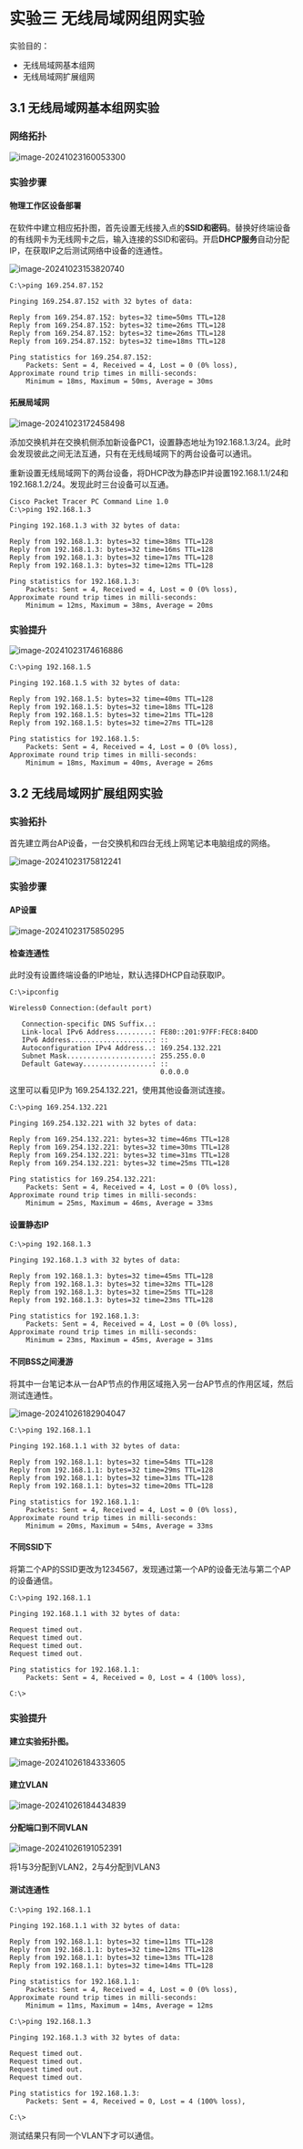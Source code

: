 # 实验三 无线局域网组网实验

实验目的：

- 无线局域网基本组网
- 无线局域网扩展组网

## 3.1 无线局域网基本组网实验

### 网络拓扑

![image-20241023160053300](C:\Users\Holme\AppData\Roaming\Typora\typora-user-images\image-20241023160053300.png)

### 实验步骤

#### 物理工作区设备部署

在软件中建立相应拓扑图，首先设置无线接入点的**SSID和密码**。替换好终端设备的有线网卡为无线网卡之后，输入连接的SSID和密码。开启**DHCP服务**自动分配IP，在获取IP之后测试网络中设备的连通性。

![image-20241023153820740](C:\Users\Holme\AppData\Roaming\Typora\typora-user-images\image-20241023153820740.png)

```
C:\>ping 169.254.87.152

Pinging 169.254.87.152 with 32 bytes of data:

Reply from 169.254.87.152: bytes=32 time=50ms TTL=128
Reply from 169.254.87.152: bytes=32 time=26ms TTL=128
Reply from 169.254.87.152: bytes=32 time=26ms TTL=128
Reply from 169.254.87.152: bytes=32 time=18ms TTL=128

Ping statistics for 169.254.87.152:
    Packets: Sent = 4, Received = 4, Lost = 0 (0% loss),
Approximate round trip times in milli-seconds:
    Minimum = 18ms, Maximum = 50ms, Average = 30ms
```

#### 拓展局域网

![image-20241023172458498](C:\Users\Holme\AppData\Roaming\Typora\typora-user-images\image-20241023172458498.png)

添加交换机并在交换机侧添加新设备PC1，设置静态地址为192.168.1.3/24。此时会发现彼此之间无法互通，只有在无线局域网下的两台设备可以通讯。

重新设置无线局域网下的两台设备，将DHCP改为静态IP并设置192.168.1.1/24和192.168.1.2/24。发现此时三台设备可以互通。

```
Cisco Packet Tracer PC Command Line 1.0
C:\>ping 192.168.1.3

Pinging 192.168.1.3 with 32 bytes of data:

Reply from 192.168.1.3: bytes=32 time=38ms TTL=128
Reply from 192.168.1.3: bytes=32 time=16ms TTL=128
Reply from 192.168.1.3: bytes=32 time=17ms TTL=128
Reply from 192.168.1.3: bytes=32 time=12ms TTL=128

Ping statistics for 192.168.1.3:
    Packets: Sent = 4, Received = 4, Lost = 0 (0% loss),
Approximate round trip times in milli-seconds:
    Minimum = 12ms, Maximum = 38ms, Average = 20ms
```

### 实验提升

![image-20241023174616886](C:\Users\Holme\AppData\Roaming\Typora\typora-user-images\image-20241023174616886.png)

```
C:\>ping 192.168.1.5

Pinging 192.168.1.5 with 32 bytes of data:

Reply from 192.168.1.5: bytes=32 time=40ms TTL=128
Reply from 192.168.1.5: bytes=32 time=18ms TTL=128
Reply from 192.168.1.5: bytes=32 time=21ms TTL=128
Reply from 192.168.1.5: bytes=32 time=27ms TTL=128

Ping statistics for 192.168.1.5:
    Packets: Sent = 4, Received = 4, Lost = 0 (0% loss),
Approximate round trip times in milli-seconds:
    Minimum = 18ms, Maximum = 40ms, Average = 26ms
```

## 3.2 无线局域网扩展组网实验

### 实验拓扑

首先建立两台AP设备，一台交换机和四台无线上网笔记本电脑组成的网络。

![image-20241023175812241](C:\Users\Holme\AppData\Roaming\Typora\typora-user-images\image-20241023175812241.png)

### 实验步骤

#### AP设置

![image-20241023175850295](C:\Users\Holme\AppData\Roaming\Typora\typora-user-images\image-20241023175850295.png)

#### 检查连通性

此时没有设置终端设备的IP地址，默认选择DHCP自动获取IP。

```
C:\>ipconfig

Wireless0 Connection:(default port)

   Connection-specific DNS Suffix..: 
   Link-local IPv6 Address.........: FE80::201:97FF:FEC8:84DD
   IPv6 Address....................: ::
   Autoconfiguration IPv4 Address..: 169.254.132.221
   Subnet Mask.....................: 255.255.0.0
   Default Gateway.................: ::
                                     0.0.0.0
```

这里可以看见IP为 169.254.132.221，使用其他设备测试连接。

```
C:\>ping 169.254.132.221

Pinging 169.254.132.221 with 32 bytes of data:

Reply from 169.254.132.221: bytes=32 time=46ms TTL=128
Reply from 169.254.132.221: bytes=32 time=30ms TTL=128
Reply from 169.254.132.221: bytes=32 time=31ms TTL=128
Reply from 169.254.132.221: bytes=32 time=25ms TTL=128

Ping statistics for 169.254.132.221:
    Packets: Sent = 4, Received = 4, Lost = 0 (0% loss),
Approximate round trip times in milli-seconds:
    Minimum = 25ms, Maximum = 46ms, Average = 33ms

```

#### 设置静态IP

```
C:\>ping 192.168.1.3

Pinging 192.168.1.3 with 32 bytes of data:

Reply from 192.168.1.3: bytes=32 time=45ms TTL=128
Reply from 192.168.1.3: bytes=32 time=32ms TTL=128
Reply from 192.168.1.3: bytes=32 time=25ms TTL=128
Reply from 192.168.1.3: bytes=32 time=23ms TTL=128

Ping statistics for 192.168.1.3:
    Packets: Sent = 4, Received = 4, Lost = 0 (0% loss),
Approximate round trip times in milli-seconds:
    Minimum = 23ms, Maximum = 45ms, Average = 31ms
```

#### 不同BSS之间漫游

将其中一台笔记本从一台AP节点的作用区域拖入另一台AP节点的作用区域，然后测试连通性。

![image-20241026182904047](C:\Users\Holme\AppData\Roaming\Typora\typora-user-images\image-20241026182904047.png)

```
C:\>ping 192.168.1.1

Pinging 192.168.1.1 with 32 bytes of data:

Reply from 192.168.1.1: bytes=32 time=54ms TTL=128
Reply from 192.168.1.1: bytes=32 time=29ms TTL=128
Reply from 192.168.1.1: bytes=32 time=31ms TTL=128
Reply from 192.168.1.1: bytes=32 time=20ms TTL=128

Ping statistics for 192.168.1.1:
    Packets: Sent = 4, Received = 4, Lost = 0 (0% loss),
Approximate round trip times in milli-seconds:
    Minimum = 20ms, Maximum = 54ms, Average = 33ms
```

#### 不同SSID下

将第二个AP的SSID更改为1234567，发现通过第一个AP的设备无法与第二个AP的设备通信。

```
C:\>ping 192.168.1.1

Pinging 192.168.1.1 with 32 bytes of data:

Request timed out.
Request timed out.
Request timed out.
Request timed out.

Ping statistics for 192.168.1.1:
    Packets: Sent = 4, Received = 0, Lost = 4 (100% loss),

C:\>
```

### 实验提升

#### 建立实验拓扑图。

![image-20241026184333605](C:\Users\Holme\AppData\Roaming\Typora\typora-user-images\image-20241026184333605.png)

#### 建立VLAN

![image-20241026184434839](C:\Users\Holme\AppData\Roaming\Typora\typora-user-images\image-20241026184434839.png)

#### 分配端口到不同VLAN

![image-20241026191052391](C:\Users\Holme\AppData\Roaming\Typora\typora-user-images\image-20241026191052391.png)

将1与3分配到VLAN2，2与4分配到VLAN3

#### 测试连通性

```
C:\>ping 192.168.1.1

Pinging 192.168.1.1 with 32 bytes of data:

Reply from 192.168.1.1: bytes=32 time=11ms TTL=128
Reply from 192.168.1.1: bytes=32 time=12ms TTL=128
Reply from 192.168.1.1: bytes=32 time=13ms TTL=128
Reply from 192.168.1.1: bytes=32 time=14ms TTL=128

Ping statistics for 192.168.1.1:
    Packets: Sent = 4, Received = 4, Lost = 0 (0% loss),
Approximate round trip times in milli-seconds:
    Minimum = 11ms, Maximum = 14ms, Average = 12ms

C:\>ping 192.168.1.3

Pinging 192.168.1.3 with 32 bytes of data:

Request timed out.
Request timed out.
Request timed out.
Request timed out.

Ping statistics for 192.168.1.3:
    Packets: Sent = 4, Received = 0, Lost = 4 (100% loss),

C:\>
```

测试结果只有同一个VLAN下才可以通信。
